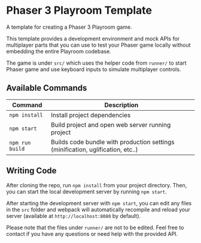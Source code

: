# Phaser 3 Playroom Template

A template for creating a Phaser 3 Playroom game.

This template provides a development environment and mock APIs for multiplayer parts that you can use to test your Phaser game locally without embedding the entire Playroom codebase.

The game is under `src/` which uses the helper code from `runner/` to start Phaser game and use keyboard inputs to simulate multiplayer controls.

## Available Commands

| Command | Description |
|---------|-------------|
| `npm install` | Install project dependencies |
| `npm start` | Build project and open web server running project |
| `npm run build` | Builds code bundle with production settings (minification, uglification, etc..) |

## Writing Code

After cloning the repo, run `npm install` from your project directory. Then, you can start the local development server by running `npm start`.

After starting the development server with `npm start`, you can edit any files in the `src` folder and webpack will automatically recompile and reload your server (available at `http://localhost:8080` by default).

Please note that the files under `runner/` are not to be edited. Feel free to contact if you have any questions or need help with the provided API.
